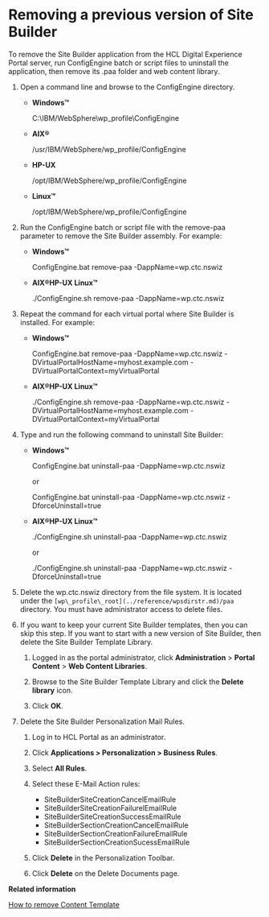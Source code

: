 # Removing a previous version of Site Builder

To remove the Site Builder application from the HCL Digital Experience Portal server, run ConfigEngine batch or script files to uninstall the application, then remove its .paa folder and web content library.

1.  Open a command line and browse to the ConfigEngine directory.

    -   **Windows™**

        C:\\IBM/WebSphere\\wp\_profile\\ConfigEngine

    -   **AIX®**

        /usr/IBM/WebSphere/wp\_profile/ConfigEngine

    -   **HP-UX**

        /opt/IBM/WebSphere/wp\_profile/ConfigEngine

    -   **Linux™**

        /opt/IBM/WebSphere/wp\_profile/ConfigEngine

2.  Run the ConfigEngine batch or script file with the remove-paa parameter to remove the Site Builder assembly. For example:

    -   **Windows™**

        ConfigEngine.bat remove-paa -DappName=wp.ctc.nswiz

    -   **AIX®HP-UX Linux™**

        ./ConfigEngine.sh remove-paa -DappName=wp.ctc.nswiz

3.  Repeat the command for each virtual portal where Site Builder is installed. For example:

    -   **Windows™**

        ConfigEngine.bat remove-paa -DappName=wp.ctc.nswiz -DVirtualPortalHostName=myhost.example.com -DVirtualPortalContext=myVirtualPortal

    -   **AIX®HP-UX Linux™**

        ./ConfigEngine.sh remove-paa -DappName=wp.ctc.nswiz -DVirtualPortalHostName=myhost.example.com -DVirtualPortalContext=myVirtualPortal

4.  Type and run the following command to uninstall Site Builder:

    -   **Windows™**

        ConfigEngine.bat uninstall-paa -DappName=wp.ctc.nswiz

        or

        ConfigEngine.bat uninstall-paa -DappName=wp.ctc.nswiz -DforceUninstall=true

    -   **AIX®HP-UX Linux™**

        ./ConfigEngine.sh uninstall-paa -DappName=wp.ctc.nswiz

        or

        ./ConfigEngine.sh uninstall-paa -DappName=wp.ctc.nswiz -DforceUninstall=true

5.  Delete the wp.ctc.nswiz directory from the file system. It is located under the `[wp\_profile\_root](../reference/wpsdirstr.md)/paa` directory. You must have administrator access to delete files.

6.  If you want to keep your current Site Builder templates, then you can skip this step. If you want to start with a new version of Site Builder, then delete the Site Builder Template Library.

    1.  Logged in as the portal administrator, click **Administration** \> **Portal Content** \> **Web Content Libraries**.

    2.  Browse to the Site Builder Template Library and click the **Delete library** icon.

    3.  Click **OK**.

7.  Delete the Site Builder Personalization Mail Rules.

    1.  Log in to HCL Portal as an administrator.

    2.  Click **Applications \> Personalization \> Business Rules**.

    3.  Select **All Rules**.

    4.  Select these E-Mail Action rules:

        -   SiteBuilderSiteCreationCancelEmailRule
        -   SiteBuilderSiteCreationFailurelEmailRule
        -   SiteBuilderSiteCreationSuccessEmailRule
        -   SiteBuilderSectionCreationCancelEmailRule
        -   SiteBuilderSectionCreationFailureEmailRule
        -   SiteBuilderSectionCreationSucessEmailRule
    5.  Click **Delete** in the Personalization Toolbar.

    6.  Click **Delete** on the Delete Documents page.



**Related information**  


[How to remove Content Template](../ctc/ctc_uninst_overview.md)

